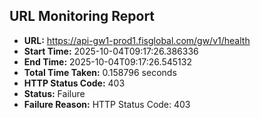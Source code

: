 ## URL Monitoring Report

- **URL:** https://api-gw1-prod1.fisglobal.com/gw/v1/health
- **Start Time:** 2025-10-04T09:17:26.386336
- **End Time:** 2025-10-04T09:17:26.545132
- **Total Time Taken:** 0.158796 seconds
- **HTTP Status Code:** 403
- **Status:** Failure
- **Failure Reason:** HTTP Status Code: 403
